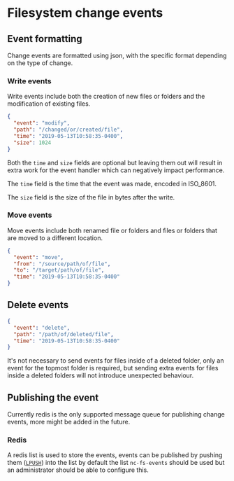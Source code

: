 # Filesystem change events

## Event formatting

Change events are formatted using json, with the specific format depending on the type of change.

### Write events

Write events include both the creation of new files or folders and the modification of existing files.

```json
{
  "event": "modify",
  "path": "/changed/or/created/file",
  "time": "2019-05-13T10:58:35-0400",
  "size": 1024
}
```

Both the `time` and `size` fields are optional but leaving them out will result in extra work for the event handler which can negatively impact performance.

The `time` field is the time that the event was made, encoded in ISO_8601.

The `size` field is the size of the file in bytes after the write.

### Move events

Move events include both renamed file or folders and files or folders that are moved to a different location.

```json
{
  "event": "move",
  "from": "/source/path/of/file",
  "to": "/target/path/of/file",
  "time": "2019-05-13T10:58:35-0400"
}
```

## Delete events

```json
{
  "event": "delete",
  "path": "/path/of/deleted/file",
  "time": "2019-05-13T10:58:35-0400"
}
```

It's not necessary to send events for files inside of a deleted folder, only an event for the topmost folder is required,
but sending extra events for files inside a deleted folders will not introduce unexpected behaviour.

## Publishing the event

Currently redis is the only supported message queue for publishing change events, more might be added in the future.

### Redis

A redis list is used to store the events, events can be published by pushing them ([`LPUSH`](https://redis.io/commands/lpush)) into the list
by default the list `nc-fs-events` should be used but an administrator should be able to configure this.
